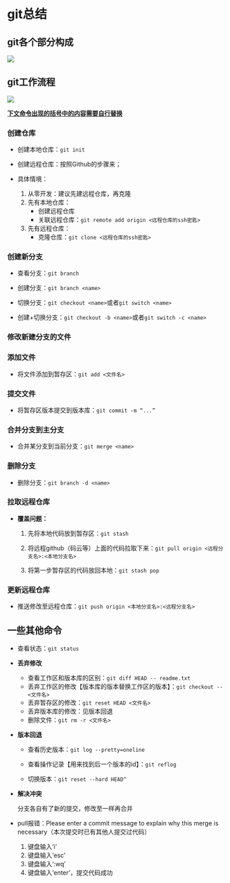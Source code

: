 # git总结

## git各个部分构成

![](https://www.runoob.com/wp-content/uploads/2015/02/git-command.jpg)

## git工作流程

![](https://www.runoob.com/wp-content/uploads/2015/02/git-process.png)

<u>**下文命令出现的括号中的内容需要自行替换**</u>

### 创建仓库

- 创建本地仓库：`git init`

- 创建远程仓库：按照Github的步骤来；

- 具体情境：
  1. 从零开发：建议先建远程仓库，再克隆
  2. 先有本地仓库：
     - 创建远程仓库
     - 关联远程仓库：`git remote add origin <远程仓库的ssh密匙>`
  3. 先有远程仓库：
     - 克隆仓库：`git clone <远程仓库的ssh密匙>`

### 创建新分支

- 查看分支：`git branch`

- 创建分支：`git branch <name>`
- 切换分支：`git checkout <name>`或者`git switch <name>`
- 创建+切换分支：`git checkout -b <name>`或者`git switch -c <name>`

### 修改新建分支的文件

### 添加文件

- 将文件添加到暂存区：`git add <文件名>`

### 提交文件

- 将暂存区版本提交到版本库：`git commit -m “...”`

### 合并分支到主分支

- 合并某分支到当前分支：`git merge <name>`

### 删除分支

- 删除分支：`git branch -d <name>`

### 拉取远程仓库

- **覆盖问题：**

  1. 先将本地代码放到暂存区：`git stash`

  2. 将远程github（码云等）上面的代码拉取下来：`git pull origin <远程分支名>:<本地分支名>`

  3. 将第一步暂存区的代码放回本地：`git stash pop`

### 更新远程仓库

- 推送修改至远程仓库：`git push origin <本地分支名>:<远程分支名>`

## 一些其他命令

- 查看状态：`git status`

- **丢弃修改**

  - 查看工作区和版本库的区别：`git diff HEAD -- readme.txt`
  - 丢弃工作区的修改【版本库的版本替换工作区的版本】：`git checkout -- <文件名>`
  - 丢弃暂存区的修改：`git reset HEAD <文件名>`
  - 丢弃版本库的修改：见版本回退
  - 删除文件：`git rm -r <文件名>`

- **版本回退**

  - 查看历史版本：`git log --pretty=oneline`

  - 查看操作记录【用来找到后一个版本的id】：`git reflog`
  - 切换版本：`git reset --hard HEAD^`

- **解决冲突**

  分支各自有了新的提交，修改至一样再合并
  
- pull报错：Please enter a commit message to explain why this merge is necessary（本次提交时已有其他人提交过代码）

  1. 键盘输入‘i’
  2. 键盘输入‘esc’
  3. 键盘输入‘:wq’
  4. 键盘输入‘enter’，提交代码成功

